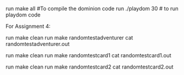 run make all #To compile the dominion code
run ./playdom 30 # to run playdom code

For Assignment 4:

run make clean
run make randomtestadventurer
cat randomtestadventurer.out

run make clean
run make randomtestcard1
cat randomtestcard1.out

run make clean
run make randomtestcard2
cat randomtestcard2.out
